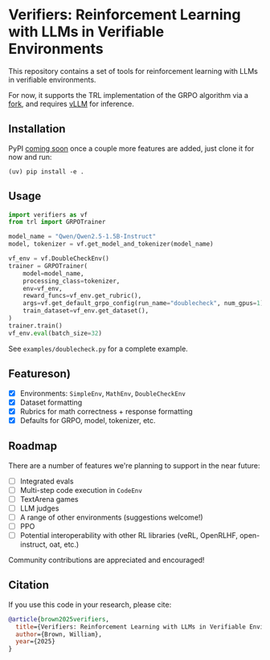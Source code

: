 # Verifiers: Reinforcement Learning with LLMs in Verifiable Environments

This repository contains a set of tools for reinforcement learning with LLMs in verifiable environments.

For now, it supports the TRL implementation of the GRPO algorithm via a [fork](git@github.com:willccbb/trl.git), and requires [vLLM](https://github.com/vllm-project/vllm/tree/main) for inference.

## Installation

PyPI [coming soon](https://pypi.org/project/verifiers/) once a couple more features are added, just clone it for now and run:
```
(uv) pip install -e .
```

## Usage

```python
import verifiers as vf
from trl import GRPOTrainer

model_name = "Qwen/Qwen2.5-1.5B-Instruct"
model, tokenizer = vf.get_model_and_tokenizer(model_name)

vf_env = vf.DoubleCheckEnv()
trainer = GRPOTrainer(
    model=model_name,
    processing_class=tokenizer,
    env=vf_env,
    reward_funcs=vf_env.get_rubric(),
    args=vf.get_default_grpo_config(run_name="doublecheck", num_gpus=1),
    train_dataset=vf_env.get_dataset(),
)
trainer.train()
vf_env.eval(batch_size=32)
```
See `examples/doublecheck.py` for a complete example.


## Featureson)
- [X] Environments: `SimpleEnv`, `MathEnv`, `DoubleCheckEnv`
- [X] Dataset formatting
- [X] Rubrics for math correctness + response formatting
- [X] Defaults for GRPO, model, tokenizer, etc.

## Roadmap

There are a number of features we're planning to support in the near future:
- [ ] Integrated evals
- [ ] Multi-step code execution in `CodeEnv` 
- [ ] TextArena games
- [ ] LLM judges
- [ ] A range of other environments (suggestions welcome!)
- [ ] PPO
- [ ] Potential interoperability with other RL libraries (veRL, OpenRLHF, open-instruct, oat, etc.)

Community contributions are appreciated and encouraged!

## Citation

If you use this code in your research, please cite:

```bibtex
@article{brown2025verifiers,
  title={Verifiers: Reinforcement Learning with LLMs in Verifiable Environments},
  author={Brown, William},
  year={2025}
}
```
